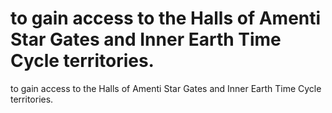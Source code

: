 # to gain access to the Halls of Amenti Star Gates and Inner Earth Time Cycle territories.

to gain access to the Halls of Amenti Star Gates and Inner Earth Time Cycle territories.